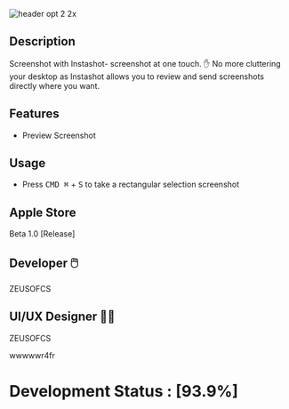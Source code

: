 ![header opt 2 2x](https://user-images.githubusercontent.com/19171147/28440388-0b19ebac-6d74-11e7-8240-499035fbbbdf.png)


## Description

Screenshot with Instashot- screenshot at one touch. ✋ No more cluttering your desktop as Instashot allows you to review and send screenshots directly where you want.

## Features
- Preview Screenshot
## Usage
  - Press <kbd>CMD ⌘</kbd> + <kbd>S</kbd> to take a rectangular selection screenshot
  
## Apple Store 
Beta 1.0 [Release]

## Developer  🖱️ 

ZEUSOFCS

## UI/UX Designer 👨‍🎨

ZEUSOFCS




wwwwwr4fr




# Development Status : [93.9%]
